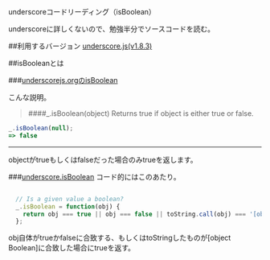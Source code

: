 underscoreコードリーディング（isBoolean）

underscoreに詳しくないので、勉強半分でソースコードを読む。



##利用するバージョン
[underscore.js(v1.8.3)](https://github.com/jashkenas/underscore/tree/1.8.3)


##isBooleanとは


###[underscorejs.orgのisBoolean](http://underscorejs.org/#isBoolean)

こんな説明。
>####_.isBoolean(object) 
Returns true if object is either true or false.

```javascript
_.isBoolean(null);
=> false

```

------------- 
objectがtrueもしくはfalseだった場合のみtrueを返します。

###[underscore.isBoolean](https://github.com/jashkenas/underscore/blob/1.8.3/underscore.js#L1250)
コード的にはこのあたり。

```javascript

  // Is a given value a boolean?
  _.isBoolean = function(obj) {
    return obj === true || obj === false || toString.call(obj) === '[object Boolean]';
  };
```

obj自体がtrueかfalseに合致する、もしくはtoStringしたものが[object Boolean]に合致した場合にtrueを返す。
